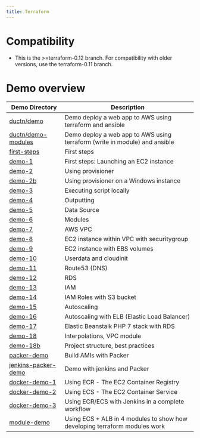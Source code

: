 ```yaml
---
title: Terraform
---
```


# Compatibility

* This is the >=terraform-0.12 branch. For compatibility with older versions, use the terraform-0.11 branch.

# Demo overview
Demo Directory | Description
------------ | -------------
[ductn/demo](https://github.com/ductnn/terraform-til/tree/master/ductn/demo) | Demo deploy a web app to AWS using terraform and ansible
[ductn/demo-modules](https://github.com/ductnn/terraform-til/tree/master/ductn/demo-modules) | Demo deploy a web app to AWS using terraform (write in module) and ansible
[first-steps](https://github.com/ductnn/terraform-til/tree/master/first-steps) | First steps
[demo-1](https://github.com/ductnn/terraform-til/tree/master/demo-1) | First steps: Launching an EC2 instance
[demo-2](https://github.com/ductnn/terraform-til/tree/master/demo-2) | Using provisioner
[demo-2b](https://github.com/ductnn/terraform-til/tree/master/demo-2b) | Using provisioner on a Windows instance
[demo-3](https://github.com/ductnn/terraform-til/tree/master/demo-3) | Executing script locally
[demo-4](https://github.com/ductnn/terraform-til/tree/master/demo-4) | Outputting
[demo-5](https://github.com/ductnn/terraform-til/tree/master/demo-5) | Data Source
[demo-6](https://github.com/ductnn/terraform-til/tree/master/demo-6) | Modules
[demo-7](https://github.com/ductnn/terraform-til/tree/master/demo-7) | AWS VPC
[demo-8](https://github.com/ductnn/terraform-til/tree/master/demo-8) | EC2 instance within VPC with securitygroup
[demo-9](https://github.com/ductnn/terraform-til/tree/master/demo-9) | EC2 instance with EBS volumes
[demo-10](https://github.com/ductnn/terraform-til/tree/master/demo-10) | Userdata and cloudinit
[demo-11](https://github.com/ductnn/terraform-til/tree/master/demo-11) | Route53 (DNS)
[demo-12](https://github.com/ductnn/terraform-til/tree/master/demo-12) | RDS
[demo-13](https://github.com/ductnn/terraform-til/tree/master/demo-13) | IAM
[demo-14](https://github.com/ductnn/terraform-til/tree/master/demo-14) | IAM Roles with S3 bucket
[demo-15](https://github.com/ductnn/terraform-til/tree/master/demo-15) | Autoscaling
[demo-16](https://github.com/ductnn/terraform-til/tree/master/demo-16) | Autoscaling with ELB (Elastic Load Balancer)
[demo-17](https://github.com/ductnn/terraform-til/tree/master/demo-17) | Elastic Beanstalk PHP 7 stack with RDS
[demo-18](https://github.com/ductnn/terraform-til/tree/master/demo-18) | Interpolations, VPC module
[demo-18b](https://github.com/ductnn/terraform-til/tree/master/demo-18b) | Project structure, best practices
[packer-demo](https://github.com/ductnn/terraform-til/tree/master/packer-demo) | Build AMIs with Packer
[jenkins-packer-demo](https://github.com/ductnn/terraform-til/tree/master/jenkins-packer-demo) | Demo with jenkins and Packer
[docker-demo-1](https://github.com/ductnn/terraform-til/tree/master/docker-demo-1) | Using ECR - The EC2 Container Registry
[docker-demo-2](https://github.com/ductnn/terraform-til/tree/master/docker-demo-2) | Using ECS - The EC2 Container Service
[docker-demo-3](https://github.com/ductnn/terraform-til/tree/master/docker-demo-3) | Using ECR/ECS with Jenkins in a complete workflow
[module-demo](https://github.com/ductnn/terraform-til/tree/master/module-demo) | Using ECS + ALB in 4 modules to show how developing terraform modules work
